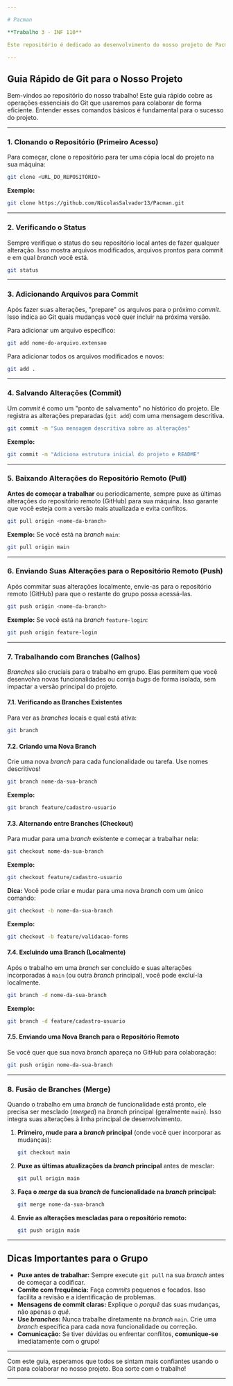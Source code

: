 ```yaml
---

# Pacman

**Trabalho 3 - INF 110**

Este repositório é dedicado ao desenvolvimento do nosso projeto de Pacman para a disciplina INF 110.

---
```


## Guia Rápido de Git para o Nosso Projeto

Bem-vindos ao repositório do nosso trabalho! Este guia rápido cobre as operações essenciais do Git que usaremos para colaborar de forma eficiente. Entender esses comandos básicos é fundamental para o sucesso do projeto.

---

### 1. Clonando o Repositório (Primeiro Acesso)

Para começar, clone o repositório para ter uma cópia local do projeto na sua máquina:

```bash
git clone <URL_DO_REPOSITÓRIO>
```

**Exemplo:**

```bash
git clone https://github.com/NicolasSalvador13/Pacman.git
```

---

### 2. Verificando o Status

Sempre verifique o status do seu repositório local antes de fazer qualquer alteração. Isso mostra arquivos modificados, arquivos prontos para commit e em qual *branch* você está.

```bash
git status
```

---

### 3. Adicionando Arquivos para Commit

Após fazer suas alterações, "prepare" os arquivos para o próximo *commit*. Isso indica ao Git quais mudanças você quer incluir na próxima versão.

Para adicionar um arquivo específico:

```bash
git add nome-do-arquivo.extensao
```

Para adicionar todos os arquivos modificados e novos:

```bash
git add .
```

---

### 4. Salvando Alterações (Commit)

Um *commit* é como um "ponto de salvamento" no histórico do projeto. Ele registra as alterações preparadas (`git add`) com uma mensagem descritiva.

```bash
git commit -m "Sua mensagem descritiva sobre as alterações"
```

**Exemplo:**

```bash
git commit -m "Adiciona estrutura inicial do projeto e README"
```

---

### 5. Baixando Alterações do Repositório Remoto (Pull)

**Antes de começar a trabalhar** ou periodicamente, sempre puxe as últimas alterações do repositório remoto (GitHub) para sua máquina. Isso garante que você esteja com a versão mais atualizada e evita conflitos.

```bash
git pull origin <nome-da-branch>
```

**Exemplo:** Se você está na *branch* `main`:

```bash
git pull origin main
```

---

### 6. Enviando Suas Alterações para o Repositório Remoto (Push)

Após commitar suas alterações localmente, envie-as para o repositório remoto (GitHub) para que o restante do grupo possa acessá-las.

```bash
git push origin <nome-da-branch>
```

**Exemplo:** Se você está na *branch* `feature-login`:

```bash
git push origin feature-login
```

---

### 7. Trabalhando com Branches (Galhos)

*Branches* são cruciais para o trabalho em grupo. Elas permitem que você desenvolva novas funcionalidades ou corrija *bugs* de forma isolada, sem impactar a versão principal do projeto.

#### 7.1. Verificando as Branches Existentes

Para ver as *branches* locais e qual está ativa:

```bash
git branch
```

#### 7.2. Criando uma Nova Branch

Crie uma nova *branch* para cada funcionalidade ou tarefa. Use nomes descritivos!

```bash
git branch nome-da-sua-branch
```

**Exemplo:**

```bash
git branch feature/cadastro-usuario
```

#### 7.3. Alternando entre Branches (Checkout)

Para mudar para uma *branch* existente e começar a trabalhar nela:

```bash
git checkout nome-da-sua-branch
```

**Exemplo:**

```bash
git checkout feature/cadastro-usuario
```

**Dica:** Você pode criar e mudar para uma nova *branch* com um único comando:

```bash
git checkout -b nome-da-sua-branch
```

**Exemplo:**

```bash
git checkout -b feature/validacao-forms
```

#### 7.4. Excluindo uma Branch (Localmente)

Após o trabalho em uma *branch* ser concluído e suas alterações incorporadas à `main` (ou outra *branch* principal), você pode excluí-la localmente.

```bash
git branch -d nome-da-sua-branch
```

**Exemplo:**

```bash
git branch -d feature/cadastro-usuario
```

#### 7.5. Enviando uma Nova Branch para o Repositório Remoto

Se você quer que sua nova *branch* apareça no GitHub para colaboração:

```bash
git push origin nome-da-sua-branch
```

---

### 8. Fusão de Branches (Merge)

Quando o trabalho em uma *branch* de funcionalidade está pronto, ele precisa ser mesclado (*merged*) na *branch* principal (geralmente `main`). Isso integra suas alterações à linha principal de desenvolvimento.

1.  **Primeiro, mude para a *branch* principal** (onde você quer incorporar as mudanças):
    ```bash
    git checkout main
    ```
2.  **Puxe as últimas atualizações da *branch* principal** antes de mesclar:
    ```bash
    git pull origin main
    ```
3.  **Faça o *merge* da sua *branch* de funcionalidade na *branch* principal:**
    ```bash
    git merge nome-da-sua-branch
    ```
4.  **Envie as alterações mescladas para o repositório remoto:**
    ```bash
    git push origin main
    ```

---

## Dicas Importantes para o Grupo

* **Puxe antes de trabalhar:** Sempre execute `git pull` na sua *branch* antes de começar a codificar.
* **Comite com frequência:** Faça *commits* pequenos e focados. Isso facilita a revisão e a identificação de problemas.
* **Mensagens de commit claras:** Explique o *porquê* das suas mudanças, não apenas *o quê*.
* **Use *branches*:** Nunca trabalhe diretamente na *branch* `main`. Crie uma *branch* específica para cada nova funcionalidade ou correção.
* **Comunicação:** Se tiver dúvidas ou enfrentar conflitos, **comunique-se** imediatamente com o grupo!

---

Com este guia, esperamos que todos se sintam mais confiantes usando o Git para colaborar no nosso projeto. Boa sorte com o trabalho!

---
